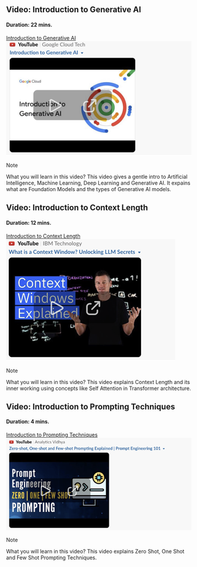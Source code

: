 
## Video: Introduction to Generative AI
#### Duration: 22 mins.

[Introduction to Generative AI](https://www.youtube.com/watch?v=G2fqAlgmoPo)
<br>
![Introduction to Generative AI](images/intro_genai.png)

> [!NOTE]
> What you will learn in this video?
This video gives a gentle intro to Artificial Intelligence, Machine Learning, Deep Learning and Generative AI. It expains what are Foundation Models and the types of Generative AI models.


## Video: Introduction to Context Length
#### Duration: 12 mins.

[Introduction to Context Length](https://www.youtube.com/watch?v=-QVoIxEpFkM)
<br>
![Introduction to Context Length](images/context_length.png)

> [!NOTE]
> What you will learn in this video?
This video explains Context Length and its inner working using concepts like Self Attention in Transformer architecture.

## Video: Introduction to Prompting Techniques
#### Duration: 4 mins.

[Introduction to Prompting Techniques](https://www.youtube.com/watch?v=sW5xoicq5TY)
<br>
![Introduction to Prompting Techniques](images/prompting_1.png)

> [!NOTE]
> What you will learn in this video?
This video explains Zero Shot, One Shot and Few Shot Prompting Techniques.